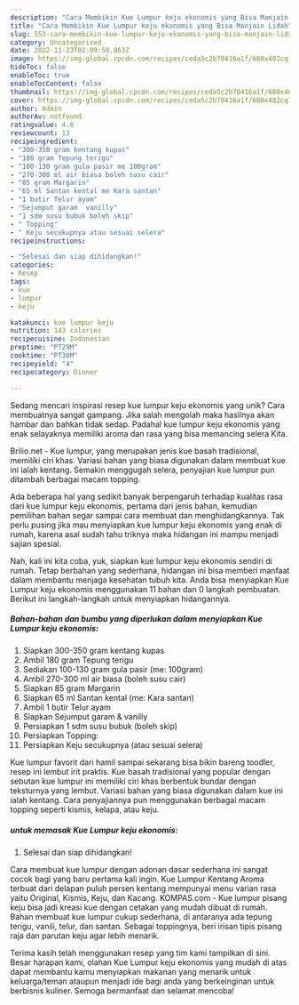 ```yaml
---
description: "Cara Membikin Kue Lumpur keju ekonomis yang Bisa Manjain Lidah"
title: "Cara Membikin Kue Lumpur keju ekonomis yang Bisa Manjain Lidah"
slug: 553-cara-membikin-kue-lumpur-keju-ekonomis-yang-bisa-manjain-lidah
category: Uncategorized
date: 2022-11-23T02:09:50.863Z
image: https://img-global.cpcdn.com/recipes/ceda5c2b70416a1f/680x482cq70/kue-lumpur-keju-ekonomis-foto-resep-utama.jpg
hideToc: false
enableToc: true
enableTocContent: false
thumbnail: https://img-global.cpcdn.com/recipes/ceda5c2b70416a1f/680x482cq70/kue-lumpur-keju-ekonomis-foto-resep-utama.jpg
cover: https://img-global.cpcdn.com/recipes/ceda5c2b70416a1f/680x482cq70/kue-lumpur-keju-ekonomis-foto-resep-utama.jpg
author: Admin
authorAv: notfound
ratingvalue: 4.6
reviewcount: 13
recipeingredient:
- "300-350 gram kentang kupas"
- "180 gram Tepung terigu"
- "100-130 gram gula pasir me 100gram"
- "270-300 ml air biasa boleh susu cair"
- "85 gram Margarin"
- "65 ml Santan kental me Kara santan"
- "1 butir Telur ayam"
- "Sejumput garam  vanilly"
- "1 sdm susu bubuk boleh skip"
- " Topping"
- " Keju secukupnya atau sesuai selera"
recipeinstructions:

- "Selesai dan siap dihidangkan!"
categories:
- Resep
tags:
- kue
- lumpur
- keju

katakunci: kue lumpur keju 
nutrition: 143 calories
recipecuisine: Indonesian
preptime: "PT29M"
cooktime: "PT30M"
recipeyield: "4"
recipecategory: Dinner

---
```





Sedang mencari inspirasi resep kue lumpur keju ekonomis yang unik? Cara membuatnya sangat gampang. Jika salah mengolah maka hasilnya akan hambar dan bahkan tidak sedap. Padahal kue lumpur keju ekonomis yang enak selayaknya memiliki aroma dan rasa yang bisa memancing selera Kita.





Brilio.net - Kue lumpur, yang merupakan jenis kue basah tradisional, memiliki ciri khas. Variasi bahan yang biasa digunakan dalam membuat kue ini ialah kentang. Semakin menggugah selera, penyajian kue lumpur pun ditambah berbagai macam topping.

Ada beberapa hal yang sedikit banyak berpengaruh terhadap kualitas rasa dari kue lumpur keju ekonomis, pertama dari jenis bahan, kemudian pemilihan bahan segar sampai cara membuat dan menghidangkannya. Tak perlu pusing jika mau menyiapkan kue lumpur keju ekonomis yang enak di rumah, karena asal sudah tahu triknya maka hidangan ini mampu menjadi sajian spesial.






Nah, kali ini kita coba, yuk, siapkan kue lumpur keju ekonomis sendiri di rumah. Tetap berbahan yang sederhana, hidangan ini bisa memberi manfaat dalam membantu menjaga kesehatan tubuh kita. Anda bisa menyiapkan Kue Lumpur keju ekonomis menggunakan 11 bahan dan 0 langkah pembuatan. Berikut ini langkah-langkah untuk menyiapkan hidangannya.

<!--inarticleads1-->

##### Bahan-bahan dan bumbu yang diperlukan dalam menyiapkan Kue Lumpur keju ekonomis:

1. Siapkan 300-350 gram kentang kupas
1. Ambil 180 gram Tepung terigu
1. Sediakan 100-130 gram gula pasir (me: 100gram)
1. Ambil 270-300 ml air biasa (boleh susu cair)
1. Siapkan 85 gram Margarin
1. Siapkan 65 ml Santan kental (me: Kara santan)
1. Ambil 1 butir Telur ayam
1. Siapkan Sejumput garam &amp; vanilly
1. Persiapkan 1 sdm susu bubuk (boleh skip)
1. Persiapkan  Topping:
1. Persiapkan  Keju secukupnya (atau sesuai selera)


Kue lumpur favorit dari hamil sampai sekarang bisa bikin bareng toodler, resep ini lembut irit praktis. Kue basah tradisional yang popular dengan sebutan kue lumpur ini memiliki ciri khas berbentuk bundar dengan teksturnya yang lembut. Variasi bahan yang biasa digunakan dalam kue ini ialah kentang. Cara penyajiannya pun menggunakan berbagai macam topping seperti kismis, kelapa, atau keju. 

<!--inarticleads2-->

#####  untuk memasak Kue Lumpur keju ekonomis:


1. Selesai dan siap dihidangkan!

Cara membuat kue lumpur dengan adonan dasar sederhana ini sangat cocok bagi yang baru pertama kali ingin. Kue Lumpur Kentang Aroma terbuat dari delapan puluh persen kentang mempunyai menu varian rasa yaitu Original, Kismis, Keju, dan Kacang. KOMPAS.com - Kue lumpur pisang keju bisa jadi kreasi kue dengan cetakan yang mudah dibuat di rumah. Bahan membuat kue lumpur cukup sederhana, di antaranya ada tepung terigu, vanili, telur, dan santan. Sebagai toppingnya, beri irisan tipis pisang raja dan parutan keju agar lebih menarik. 

Terima kasih telah menggunakan resep yang tim kami tampilkan di sini. Besar harapan kami, olahan Kue Lumpur keju ekonomis yang mudah di atas dapat membantu kamu menyiapkan makanan yang menarik untuk keluarga/teman ataupun menjadi ide bagi anda yang berkeinginan untuk berbisnis kuliner. Semoga bermanfaat dan selamat mencoba!
